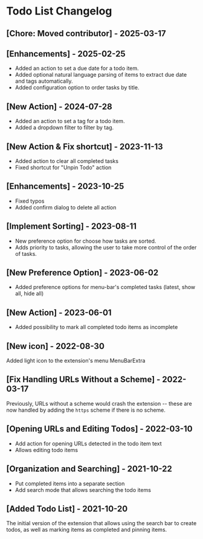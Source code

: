 # Todo List Changelog

## [Chore: Moved contributor] - 2025-03-17

## [Enhancements] - 2025-02-25

- Added an action to set a due date for a todo item.
- Added optional natural language parsing of items to extract due date and tags automatically.
- Added configuration option to order tasks by title.

## [New Action] - 2024-07-28

- Added an action to set a tag for a todo item.
- Added a dropdown filter to filter by tag.

## [New Action & Fix shortcut] - 2023-11-13

- Added action to clear all completed tasks
- Fixed shortcut for "Unpin Todo" action

## [Enhancements] - 2023-10-25

- Fixed typos
- Added confirm dialog to delete all action

## [Implement Sorting] - 2023-08-11

- New preference option for choose how tasks are sorted.
- Adds priority to tasks, allowing the user to take more control of the order of tasks.

## [New Preference Option] - 2023-06-02

- Added preference options for menu-bar's completed tasks (latest, show all, hide all)

## [New Action] - 2023-06-01

- Added possibility to mark all completed todo items as incomplete

## [New icon] - 2022-08-30

Added light icon to the extension's menu MenuBarExtra

## [Fix Handling URLs Without a Scheme] - 2022-03-17

Previously, URLs without a scheme would crash the extension -- these are now handled by adding the `https` scheme if there is no scheme.

## [Opening URLs and Editing Todos] - 2022-03-10

- Add action for opening URLs detected in the todo item text
- Allows editing todo items

## [Organization and Searching] - 2021-10-22

- Put completed items into a separate section
- Add search mode that allows searching the todo items

## [Added Todo List] - 2021-10-20

The initial version of the extension that allows using the search bar to create todos, as well as marking items as completed and pinning items.
